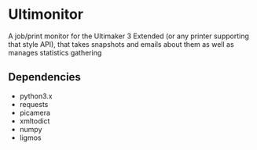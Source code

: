 # Ultimonitor
A job/print monitor for the Ultimaker 3 Extended (or any printer supporting that style API), that takes snapshots and emails about them as well as manages statistics gathering

## Dependencies
- python3.x
- requests
- picamera
- xmltodict
- numpy
- ligmos
